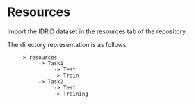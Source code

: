 
# Resources

Import the IDRiD dataset in the resources tab of the repository.


The directory representation is as follows: 

        -> resources 
              -> Task1
                   -> Test
                   -> Train
              -> Task2
                   -> Test
                   -> Training
                   